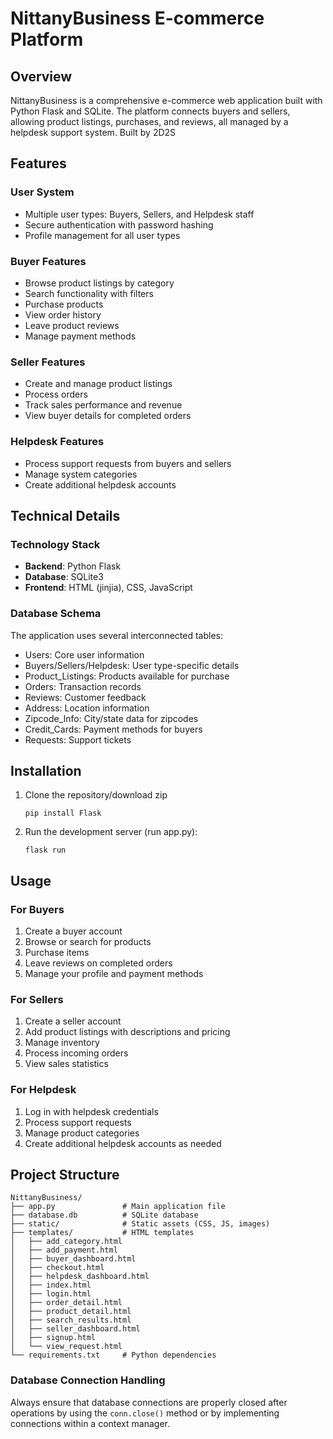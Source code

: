 # NittanyBusiness E-commerce Platform

## Overview
NittanyBusiness is a comprehensive e-commerce web application built with Python Flask and SQLite. The platform connects buyers and sellers, allowing product listings, purchases, and reviews, all managed by a helpdesk support system. Built by 2D2S

## Features

### User System
- Multiple user types: Buyers, Sellers, and Helpdesk staff
- Secure authentication with password hashing
- Profile management for all user types

### Buyer Features
- Browse product listings by category
- Search functionality with filters
- Purchase products
- View order history
- Leave product reviews
- Manage payment methods

### Seller Features
- Create and manage product listings
- Process orders
- Track sales performance and revenue
- View buyer details for completed orders

### Helpdesk Features
- Process support requests from buyers and sellers
- Manage system categories
- Create additional helpdesk accounts

## Technical Details

### Technology Stack
- **Backend**: Python Flask
- **Database**: SQLite3
- **Frontend**: HTML (jinjia), CSS, JavaScript

### Database Schema
The application uses several interconnected tables:
- Users: Core user information
- Buyers/Sellers/Helpdesk: User type-specific details
- Product_Listings: Products available for purchase
- Orders: Transaction records
- Reviews: Customer feedback
- Address: Location information
- Zipcode_Info: City/state data for zipcodes
- Credit_Cards: Payment methods for buyers
- Requests: Support tickets

## Installation

1. Clone the repository/download zip
   ```
   pip install Flask
   ```
2. Run the development server (run app.py): 
   ```
   flask run
   ```

## Usage

### For Buyers
1. Create a buyer account
2. Browse or search for products
3. Purchase items
4. Leave reviews on completed orders
5. Manage your profile and payment methods

### For Sellers
1. Create a seller account
2. Add product listings with descriptions and pricing
3. Manage inventory
4. Process incoming orders
5. View sales statistics

### For Helpdesk
1. Log in with helpdesk credentials
2. Process support requests
3. Manage product categories
4. Create additional helpdesk accounts as needed

## Project Structure
```
NittanyBusiness/
├── app.py               # Main application file
├── database.db          # SQLite database
├── static/              # Static assets (CSS, JS, images)
├── templates/           # HTML templates
│   ├── add_category.html
│   ├── add_payment.html
│   ├── buyer_dashboard.html
│   ├── checkout.html
│   ├── helpdesk_dashboard.html
│   ├── index.html
│   ├── login.html
│   ├── order_detail.html
│   ├── product_detail.html
│   ├── search_results.html
│   ├── seller_dashboard.html
│   ├── signup.html
│   └── view_request.html
└── requirements.txt     # Python dependencies
```



### Database Connection Handling
Always ensure that database connections are properly closed after operations by using the `conn.close()` method or by implementing connections within a context manager.



